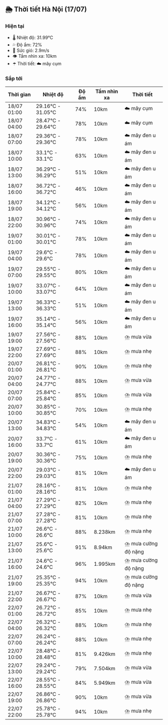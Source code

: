 ## 🌦️ Thời tiết Hà Nội (17/07)

### Hiện tại

- 🌡️ Nhiệt độ: 31.99℃
- 💦 Độ ẩm: 72%
- 💨 Sức gió: 2.9m/s
- 👁️ Tầm nhìn xa: 10km
- ☂️ Thời tiết: ☁️ mây cụm

### Sắp tới

| Thời gian | Nhiệt độ | Độ ẩm | Tầm nhìn xa | Thời tiết |
| --- | --- | --- | --- | --- |
| 18/07 01:00 | 29.16℃ - 31.05℃ | 74% | 10km | ☁️ mây cụm |
| 18/07 04:00 | 28.47℃ - 29.64℃ | 78% | 10km | ☁️ mây cụm |
| 18/07 07:00 | 29.36℃ - 29.36℃ | 78% | 10km | ☁️ mây đen u ám |
| 18/07 10:00 | 33.1℃ - 33.1℃ | 63% | 10km | ☁️ mây đen u ám |
| 18/07 13:00 | 36.29℃ - 36.29℃ | 51% | 10km | ☁️ mây đen u ám |
| 18/07 16:00 | 36.72℃ - 36.72℃ | 46% | 10km | ☁️ mây đen u ám |
| 18/07 19:00 | 34.12℃ - 34.12℃ | 56% | 10km | ☁️ mây đen u ám |
| 18/07 22:00 | 30.96℃ - 30.96℃ | 74% | 10km | ☁️ mây đen u ám |
| 19/07 01:00 | 30.01℃ - 30.01℃ | 78% | 10km | ☁️ mây đen u ám |
| 19/07 04:00 | 29.6℃ - 29.6℃ | 78% | 10km | ☁️ mây đen u ám |
| 19/07 07:00 | 29.55℃ - 29.55℃ | 80% | 10km | ☁️ mây đen u ám |
| 19/07 10:00 | 33.07℃ - 33.07℃ | 64% | 10km | ☁️ mây đen u ám |
| 19/07 13:00 | 36.33℃ - 36.33℃ | 51% | 10km | ☁️ mây đen u ám |
| 19/07 16:00 | 35.14℃ - 35.14℃ | 56% | 10km | ☁️ mây đen u ám |
| 19/07 19:00 | 27.56℃ - 27.56℃ | 88% | 10km | ⛈️ mưa vừa |
| 19/07 22:00 | 27.69℃ - 27.69℃ | 88% | 10km | ⛈️ mưa nhẹ |
| 20/07 01:00 | 26.81℃ - 26.81℃ | 90% | 10km | ⛈️ mưa nhẹ |
| 20/07 04:00 | 24.77℃ - 24.77℃ | 88% | 10km | ⛈️ mưa vừa |
| 20/07 07:00 | 25.84℃ - 25.84℃ | 85% | 10km | ⛈️ mưa vừa |
| 20/07 10:00 | 30.85℃ - 30.85℃ | 70% | 10km | ⛈️ mưa nhẹ |
| 20/07 13:00 | 34.83℃ - 34.83℃ | 54% | 10km | ☁️ mây đen u ám |
| 20/07 16:00 | 33.7℃ - 33.7℃ | 61% | 10km | ☁️ mây đen u ám |
| 20/07 19:00 | 30.36℃ - 30.36℃ | 75% | 10km | ⛈️ mưa nhẹ |
| 20/07 22:00 | 29.03℃ - 29.03℃ | 81% | 10km | ☁️ mây đen u ám |
| 21/07 01:00 | 28.16℃ - 28.16℃ | 81% | 10km | ⛈️ mưa nhẹ |
| 21/07 04:00 | 27.29℃ - 27.29℃ | 82% | 10km | ⛈️ mưa nhẹ |
| 21/07 07:00 | 27.28℃ - 27.28℃ | 81% | 10km | ⛈️ mưa nhẹ |
| 21/07 10:00 | 26.6℃ - 26.6℃ | 88% | 8.238km | ⛈️ mưa nhẹ |
| 21/07 13:00 | 25.6℃ - 25.6℃ | 91% | 8.94km | ⛈️ mưa cường độ nặng |
| 21/07 16:00 | 24.6℃ - 24.6℃ | 96% | 1.995km | ⛈️ mưa cường độ nặng |
| 21/07 19:00 | 25.35℃ - 25.35℃ | 94% | 10km | ⛈️ mưa cường độ nặng |
| 21/07 22:00 | 26.67℃ - 26.67℃ | 87% | 10km | ⛈️ mưa vừa |
| 22/07 01:00 | 26.72℃ - 26.72℃ | 85% | 10km | ⛈️ mưa nhẹ |
| 22/07 04:00 | 26.32℃ - 26.32℃ | 88% | 10km | ⛈️ mưa nhẹ |
| 22/07 07:00 | 26.24℃ - 26.24℃ | 88% | 10km | ⛈️ mưa nhẹ |
| 22/07 10:00 | 28.48℃ - 28.48℃ | 81% | 9.426km | ⛈️ mưa nhẹ |
| 22/07 13:00 | 29.24℃ - 29.24℃ | 79% | 7.504km | ⛈️ mưa vừa |
| 22/07 16:00 | 28.55℃ - 28.55℃ | 84% | 5.949km | ⛈️ mưa vừa |
| 22/07 19:00 | 26.86℃ - 26.86℃ | 90% | 10km | ⛈️ mưa vừa |
| 22/07 22:00 | 25.78℃ - 25.78℃ | 94% | 10km | ⛈️ mưa nhẹ |
